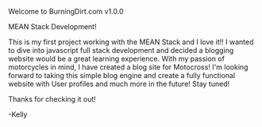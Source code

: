 Welcome to BurningDirt.com
v1.0.0

MEAN Stack Development!

This is my first project working with the MEAN Stack and I love it!! I wanted to dive into javascript full stack development and decided a blogging website would be a great learning experience. With my passion of motorcycles in mind, I have created a blog site for Motocross! I'm looking forward to taking this simple blog engine and create a fully functional website with User profiles and much more in the future! Stay tuned!

Thanks for checking it out!

-Kelly
